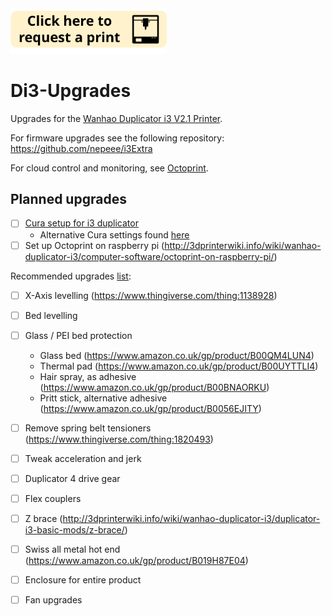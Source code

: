 <a href="mailto:bsg115@ic.ac.uk?subject=3D%20Print%20Request&body=Attach%20your%20STL%20file.%0A%0AI%20need%20it%20by:%0APreferably%20print%20with%20this%20orientation:">
   <img src="https://github.com/nebbles/Di3-Upgrades/blob/master/image.png" width="250">
</a>

# Di3-Upgrades
Upgrades for the [Wanhao Duplicator i3 V2.1 Printer](https://wanhaousa.com/products/duplicator-i3-steel-frame).

For firmware upgrades see the following repository:  
https://github.com/nepeee/i3Extra

For cloud control and monitoring, see [Octoprint](http://octoprint.org/#full-remote-control-and-monitoring).

## Planned upgrades

- [ ] [Cura setup for i3 duplicator](https://www.youtube.com/watch?v=DDXo2GBmbtU)  
  - Alternative Cura settings found [here](https://www.3dhubs.com/talk/thread/wanhao-duplicator-i3-cura-settinings)
- [ ] Set up Octoprint on raspberry pi (http://3dprinterwiki.info/wiki/wanhao-duplicator-i3/computer-software/octoprint-on-raspberry-pi/)

Recommended upgrades [list](https://makerhacks.com/upgrading-wanhao-di3/):
 - [ ] X-Axis levelling (https://www.thingiverse.com/thing:1138928)
 - [ ] Bed levelling
 - [ ] Glass / PEI bed protection
   - Glass bed (https://www.amazon.co.uk/gp/product/B00QM4LUN4)
   - Thermal pad (https://www.amazon.co.uk/gp/product/B00UYTTLI4)
   - Hair spray, as adhesive (https://www.amazon.co.uk/gp/product/B00BNAORKU)
   - Pritt stick, alternative adhesive (https://www.amazon.co.uk/gp/product/B0056EJITY)
 - [ ] Remove spring belt tensioners (https://www.thingiverse.com/thing:1820493)
 - [ ] Tweak acceleration and jerk
 - [ ] Duplicator 4 drive gear
 - [ ] Flex couplers
 - [ ] Z brace (http://3dprinterwiki.info/wiki/wanhao-duplicator-i3/duplicator-i3-basic-mods/z-brace/)
 - [ ] Swiss all metal hot end (https://www.amazon.co.uk/gp/product/B019H87E04)
 - [ ] Enclosure for entire product
 - [ ] Fan upgrades
 
